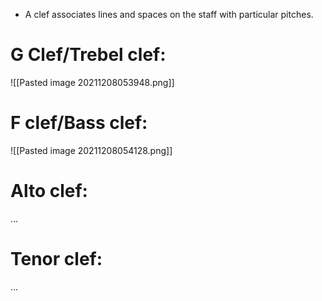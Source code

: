 - A clef associates lines and spaces on the staff with particular pitches.
# G Clef/Trebel clef:
![[Pasted image 20211208053948.png]]
# F clef/Bass clef:
![[Pasted image 20211208054128.png]]
# Alto clef: 
...
# Tenor clef:
...